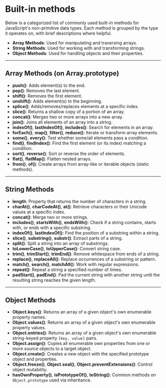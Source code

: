 # Built-in methods

Below is a categorized list of commonly used built-in methods for JavaScript's non-primitive data types. Each method is grouped by the type it operates on, with brief descriptions where helpful.

- **Array Methods**: Used for manipulating and traversing arrays.
- **String Methods**: Used for working with and transforming strings.
- **Object Methods**: Used for handling objects and their properties.

---

## Array Methods (on Array.prototype)

- **push()**: Adds element(s) to the end.
- **pop()**: Removes the last element.
- **shift()**: Removes the first element.
- **unshift()**: Adds element(s) to the beginning.
- **splice()**: Adds/removes/replaces elements at a specific index.
- **slice()**: Returns a shallow copy of a portion of an array.
- **concat()**: Merges two or more arrays into a new array.
- **join()**: Joins all elements of an array into a string.
- **indexOf()**, **lastIndexOf()**, **includes()**: Search for elements in an array.
- **forEach()**, **map()**, **filter()**, **reduce()**: Iterate or transform array elements.
- **some()**, **every()**: Test whether some/all elements pass a condition.
- **find()**, **findIndex()**: Find the first element (or its index) matching a condition.
- **sort()**, **reverse()**: Sort or reverse the order of elements.
- **flat()**, **flatMap()**: Flatten nested arrays.
- **from()**, **of()**: Create arrays from array-like or iterable objects (static methods).

---

## String Methods

- **length**: Property that returns the number of characters in a string.
- **charAt()**, **charCodeAt()**, **at()**: Retrieve characters or their Unicode values at a specific index.
- **concat()**: Merge two or more strings.
- **includes()**, **startsWith()**, **endsWith()**: Check if a string contains, starts with, or ends with a specific substring.
- **indexOf()**, **lastIndexOf()**: Find the position of a substring within a string.
- **slice()**, **substring()**, **substr()**: Extract parts of a string.
- **split()**: Split a string into an array of substrings.
- **toLowerCase()**, **toUpperCase()**: Convert string case.
- **trim()**, **trimStart()**, **trimEnd()**: Remove whitespace from ends of a string.
- **replace()**, **replaceAll()**: Replace occurrences of a substring or pattern.
- **match()**, **search()**, **matchAll()**: Work with regular expressions.
- **repeat()**: Repeat a string a specified number of times.
- **padStart()**, **padEnd()**: Pad the current string with another string until the resulting string reaches the given length.

---

## Object Methods

- **Object.keys()**: Returns an array of a given object's own enumerable property names.
- **Object.values()**: Returns an array of a given object's own enumerable property values.
- **Object.entries()**: Returns an array of a given object's own enumerable string-keyed property `[key, value]` pairs.
- **Object.assign()**: Copies all enumerable own properties from one or more source objects to a target object.
- **Object.create()**: Creates a new object with the specified prototype object and properties.
- **Object.freeze()**, **Object.seal()**, **Object.preventExtensions()**: Control object mutability.
- **hasOwnProperty()**, **isPrototypeOf()**, **toString()**: Common methods on `Object.prototype` used via inheritance.
